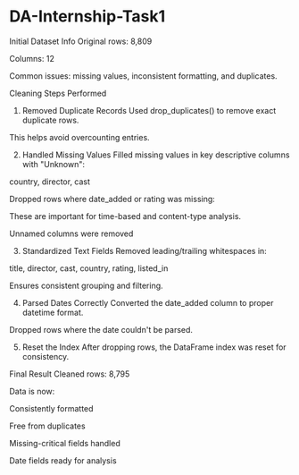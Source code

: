 # DA-Internship-Task1

Initial Dataset Info
Original rows: 8,809

Columns: 12

Common issues: missing values, inconsistent formatting, and duplicates.

 Cleaning Steps Performed

1. Removed Duplicate Records
Used drop_duplicates() to remove exact duplicate rows.

This helps avoid overcounting entries.

2. Handled Missing Values
Filled missing values in key descriptive columns with "Unknown":

country, director, cast

Dropped rows where date_added or rating was missing:

These are important for time-based and content-type analysis.

Unnamed columns were removed

3. Standardized Text Fields
Removed leading/trailing whitespaces in:

title, director, cast, country, rating, listed_in

Ensures consistent grouping and filtering.

4. Parsed Dates Correctly
Converted the date_added column to proper datetime format.

Dropped rows where the date couldn't be parsed.

5. Reset the Index
After dropping rows, the DataFrame index was reset for consistency.

 Final Result
Cleaned rows: 8,795

Data is now:

Consistently formatted

Free from duplicates

Missing-critical fields handled

Date fields ready for analysis

